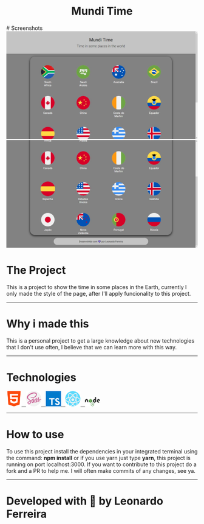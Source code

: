<h1 align="center"> Mundi Time </h1>
# Screenshots

<img src="./Screenshots/pic1.jpg" alt="Picture 1">
<img src="./Screenshots/pic2.jpg" alt="Picture 2">


# The Project

This is a project to show the time in some places in the Earth,
currently I only made the style of the page, after I'll apply funcionality to this project.

<hr />

# Why i made this
This is a personal project to get a large knowledge about
new technologies that I don't use often, I believe that
we can learn more with this way. 

<hr />

# Technologies

<a href="#">
<img src="Screenshots/html-5.png" width="40px" alt="HTML">
&nbsp;
<img src="./Screenshots/sass.png" width="40px" alt="SASS">
&nbsp;
<img src="./Screenshots/ts.png" width="40px" alt="TypeScript">
&nbsp;
<img src="./Screenshots/react.png" width="40px" alt="React">
&nbsp;
<img src="./Screenshots/node.png" width="40px" alt="Node">
</a>

<hr />

# How to use

To use this project install the dependencies in your integrated
terminal using the command: **npm install** or if you use yarn
just type **yarn**, this project is running on port localhost:3000. If you want to contribute to this project do a fork and a PR to help me. I will often make commits of any changes, see ya.

<hr />

# Developed with 💜 by Leonardo Ferreira
